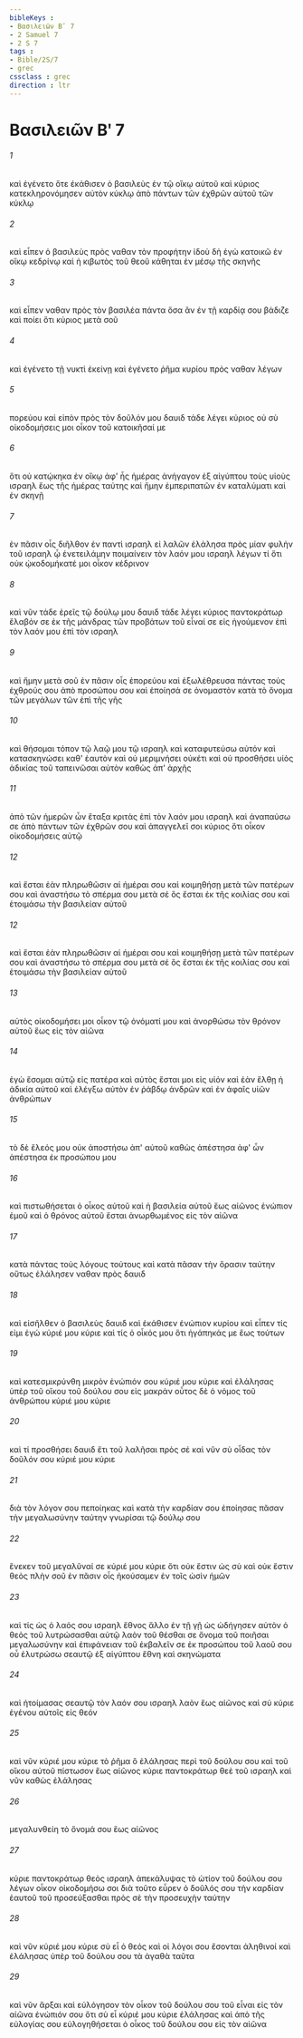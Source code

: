 ```yaml
---
bibleKeys : 
- Βασιλειῶν Βʹ 7
- 2 Samuel 7
- 2 S 7
tags : 
- Bible/2S/7
- grec
cssclass : grec
direction : ltr
---
```


# Βασιλειῶν Βʹ 7

###### 1
καὶ ἐγένετο ὅτε ἐκάθισεν ὁ βασιλεὺς ἐν τῷ οἴκῳ αὐτοῦ καὶ κύριος κατεκληρονόμησεν αὐτὸν κύκλῳ ἀπὸ πάντων τῶν ἐχθρῶν αὐτοῦ τῶν κύκλῳ
###### 2
καὶ εἶπεν ὁ βασιλεὺς πρὸς ναθαν τὸν προφήτην ἰδοὺ δὴ ἐγὼ κατοικῶ ἐν οἴκῳ κεδρίνῳ καὶ ἡ κιβωτὸς τοῦ θεοῦ κάθηται ἐν μέσῳ τῆς σκηνῆς
###### 3
καὶ εἶπεν ναθαν πρὸς τὸν βασιλέα πάντα ὅσα ἂν ἐν τῇ καρδίᾳ σου βάδιζε καὶ ποίει ὅτι κύριος μετὰ σοῦ
###### 4
καὶ ἐγένετο τῇ νυκτὶ ἐκείνῃ καὶ ἐγένετο ῥῆμα κυρίου πρὸς ναθαν λέγων
###### 5
πορεύου καὶ εἰπὸν πρὸς τὸν δοῦλόν μου δαυιδ τάδε λέγει κύριος οὐ σὺ οἰκοδομήσεις μοι οἶκον τοῦ κατοικῆσαί με
###### 6
ὅτι οὐ κατῴκηκα ἐν οἴκῳ ἀφ' ἧς ἡμέρας ἀνήγαγον ἐξ αἰγύπτου τοὺς υἱοὺς ισραηλ ἕως τῆς ἡμέρας ταύτης καὶ ἤμην ἐμπεριπατῶν ἐν καταλύματι καὶ ἐν σκηνῇ
###### 7
ἐν πᾶσιν οἷς διῆλθον ἐν παντὶ ισραηλ εἰ λαλῶν ἐλάλησα πρὸς μίαν φυλὴν τοῦ ισραηλ ᾧ ἐνετειλάμην ποιμαίνειν τὸν λαόν μου ισραηλ λέγων τί ὅτι οὐκ ᾠκοδομήκατέ μοι οἶκον κέδρινον
###### 8
καὶ νῦν τάδε ἐρεῖς τῷ δούλῳ μου δαυιδ τάδε λέγει κύριος παντοκράτωρ ἔλαβόν σε ἐκ τῆς μάνδρας τῶν προβάτων τοῦ εἶναί σε εἰς ἡγούμενον ἐπὶ τὸν λαόν μου ἐπὶ τὸν ισραηλ
###### 9
καὶ ἤμην μετὰ σοῦ ἐν πᾶσιν οἷς ἐπορεύου καὶ ἐξωλέθρευσα πάντας τοὺς ἐχθρούς σου ἀπὸ προσώπου σου καὶ ἐποίησά σε ὀνομαστὸν κατὰ τὸ ὄνομα τῶν μεγάλων τῶν ἐπὶ τῆς γῆς
###### 10
καὶ θήσομαι τόπον τῷ λαῷ μου τῷ ισραηλ καὶ καταφυτεύσω αὐτόν καὶ κατασκηνώσει καθ' ἑαυτὸν καὶ οὐ μεριμνήσει οὐκέτι καὶ οὐ προσθήσει υἱὸς ἀδικίας τοῦ ταπεινῶσαι αὐτὸν καθὼς ἀπ' ἀρχῆς
###### 11
ἀπὸ τῶν ἡμερῶν ὧν ἔταξα κριτὰς ἐπὶ τὸν λαόν μου ισραηλ καὶ ἀναπαύσω σε ἀπὸ πάντων τῶν ἐχθρῶν σου καὶ ἀπαγγελεῖ σοι κύριος ὅτι οἶκον οἰκοδομήσεις αὐτῷ
###### 12
καὶ ἔσται ἐὰν πληρωθῶσιν αἱ ἡμέραι σου καὶ κοιμηθήσῃ μετὰ τῶν πατέρων σου καὶ ἀναστήσω τὸ σπέρμα σου μετὰ σέ ὃς ἔσται ἐκ τῆς κοιλίας σου καὶ ἑτοιμάσω τὴν βασιλείαν αὐτοῦ
###### 12
καὶ ἔσται ἐὰν πληρωθῶσιν αἱ ἡμέραι σου καὶ κοιμηθήσῃ μετὰ τῶν πατέρων σου καὶ ἀναστήσω τὸ σπέρμα σου μετὰ σέ ὃς ἔσται ἐκ τῆς κοιλίας σου καὶ ἑτοιμάσω τὴν βασιλείαν αὐτοῦ
###### 13
αὐτὸς οἰκοδομήσει μοι οἶκον τῷ ὀνόματί μου καὶ ἀνορθώσω τὸν θρόνον αὐτοῦ ἕως εἰς τὸν αἰῶνα
###### 14
ἐγὼ ἔσομαι αὐτῷ εἰς πατέρα καὶ αὐτὸς ἔσται μοι εἰς υἱόν καὶ ἐὰν ἔλθῃ ἡ ἀδικία αὐτοῦ καὶ ἐλέγξω αὐτὸν ἐν ῥάβδῳ ἀνδρῶν καὶ ἐν ἁφαῖς υἱῶν ἀνθρώπων
###### 15
τὸ δὲ ἔλεός μου οὐκ ἀποστήσω ἀπ' αὐτοῦ καθὼς ἀπέστησα ἀφ' ὧν ἀπέστησα ἐκ προσώπου μου
###### 16
καὶ πιστωθήσεται ὁ οἶκος αὐτοῦ καὶ ἡ βασιλεία αὐτοῦ ἕως αἰῶνος ἐνώπιον ἐμοῦ καὶ ὁ θρόνος αὐτοῦ ἔσται ἀνωρθωμένος εἰς τὸν αἰῶνα
###### 17
κατὰ πάντας τοὺς λόγους τούτους καὶ κατὰ πᾶσαν τὴν ὅρασιν ταύτην οὕτως ἐλάλησεν ναθαν πρὸς δαυιδ
###### 18
καὶ εἰσῆλθεν ὁ βασιλεὺς δαυιδ καὶ ἐκάθισεν ἐνώπιον κυρίου καὶ εἶπεν τίς εἰμι ἐγώ κύριέ μου κύριε καὶ τίς ὁ οἶκός μου ὅτι ἠγάπηκάς με ἕως τούτων
###### 19
καὶ κατεσμικρύνθη μικρὸν ἐνώπιόν σου κύριέ μου κύριε καὶ ἐλάλησας ὑπὲρ τοῦ οἴκου τοῦ δούλου σου εἰς μακράν οὗτος δὲ ὁ νόμος τοῦ ἀνθρώπου κύριέ μου κύριε
###### 20
καὶ τί προσθήσει δαυιδ ἔτι τοῦ λαλῆσαι πρὸς σέ καὶ νῦν σὺ οἶδας τὸν δοῦλόν σου κύριέ μου κύριε
###### 21
διὰ τὸν λόγον σου πεποίηκας καὶ κατὰ τὴν καρδίαν σου ἐποίησας πᾶσαν τὴν μεγαλωσύνην ταύτην γνωρίσαι τῷ δούλῳ σου
###### 22
ἕνεκεν τοῦ μεγαλῦναί σε κύριέ μου κύριε ὅτι οὐκ ἔστιν ὡς σὺ καὶ οὐκ ἔστιν θεὸς πλὴν σοῦ ἐν πᾶσιν οἷς ἠκούσαμεν ἐν τοῖς ὠσὶν ἡμῶν
###### 23
καὶ τίς ὡς ὁ λαός σου ισραηλ ἔθνος ἄλλο ἐν τῇ γῇ ὡς ὡδήγησεν αὐτὸν ὁ θεὸς τοῦ λυτρώσασθαι αὐτῷ λαὸν τοῦ θέσθαι σε ὄνομα τοῦ ποιῆσαι μεγαλωσύνην καὶ ἐπιφάνειαν τοῦ ἐκβαλεῖν σε ἐκ προσώπου τοῦ λαοῦ σου οὗ ἐλυτρώσω σεαυτῷ ἐξ αἰγύπτου ἔθνη καὶ σκηνώματα
###### 24
καὶ ἡτοίμασας σεαυτῷ τὸν λαόν σου ισραηλ λαὸν ἕως αἰῶνος καὶ σύ κύριε ἐγένου αὐτοῖς εἰς θεόν
###### 25
καὶ νῦν κύριέ μου κύριε τὸ ῥῆμα ὃ ἐλάλησας περὶ τοῦ δούλου σου καὶ τοῦ οἴκου αὐτοῦ πίστωσον ἕως αἰῶνος κύριε παντοκράτωρ θεὲ τοῦ ισραηλ καὶ νῦν καθὼς ἐλάλησας
###### 26
μεγαλυνθείη τὸ ὄνομά σου ἕως αἰῶνος
###### 27
κύριε παντοκράτωρ θεὸς ισραηλ ἀπεκάλυψας τὸ ὠτίον τοῦ δούλου σου λέγων οἶκον οἰκοδομήσω σοι διὰ τοῦτο εὗρεν ὁ δοῦλός σου τὴν καρδίαν ἑαυτοῦ τοῦ προσεύξασθαι πρὸς σὲ τὴν προσευχὴν ταύτην
###### 28
καὶ νῦν κύριέ μου κύριε σὺ εἶ ὁ θεός καὶ οἱ λόγοι σου ἔσονται ἀληθινοί καὶ ἐλάλησας ὑπὲρ τοῦ δούλου σου τὰ ἀγαθὰ ταῦτα
###### 29
καὶ νῦν ἄρξαι καὶ εὐλόγησον τὸν οἶκον τοῦ δούλου σου τοῦ εἶναι εἰς τὸν αἰῶνα ἐνώπιόν σου ὅτι σὺ εἶ κύριέ μου κύριε ἐλάλησας καὶ ἀπὸ τῆς εὐλογίας σου εὐλογηθήσεται ὁ οἶκος τοῦ δούλου σου εἰς τὸν αἰῶνα
